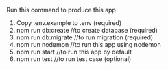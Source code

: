 Run this command to produce this app

1. Copy .env.example to .env (required)
2. npm run db:create //to create database (required)
3. npm run db:migrate //to run migration (required)
4. npm run nodemon //to run this app using nodemon
5. npm run start //to run this app by default
6. npm run test //to run test case (optional)
